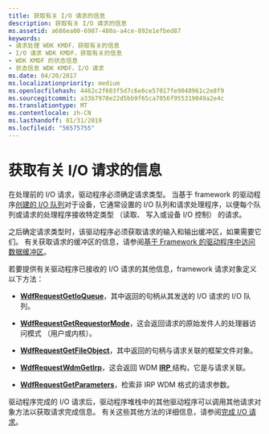 ```yaml
---
title: 获取有关 I/O 请求的信息
description: 获取有关 I/O 请求的信息
ms.assetid: a686ea00-6987-480a-a4ce-892e1efbed87
keywords:
- 请求处理 WDK KMDF，获取有关的信息
- I/O 请求 WDK KMDF，获取有关的信息
- WDK KMDF 的状态信息
- 状态信息 WDK KMDF，I/O 请求
ms.date: 04/20/2017
ms.localizationpriority: medium
ms.openlocfilehash: 4462c2f603f5d7c6e6ce57017fe9048961c2e8f9
ms.sourcegitcommit: a33b7978e22d5bb9f65ca7056f955319049a2e4c
ms.translationtype: MT
ms.contentlocale: zh-CN
ms.lasthandoff: 01/31/2019
ms.locfileid: "56575755"
---
```

# <a name="obtaining-information-about-an-io-request"></a>获取有关 I/O 请求的信息


在处理前的 I/O 请求，驱动程序必须确定请求类型。 当基于 framework 的驱动程序[创建的 I/O 队列](creating-i-o-queues.md)对于设备，它通常设置的 I/O 队列和请求处理程序，以便每个队列或请求的处理程序接收特定类型 （读取、 写入或设备 I/O 控制） 的请求。

之后确定请求类型时，该驱动程序必须获取请求的输入和输出缓冲区，如果需要它们。 有关获取请求的缓冲区的信息，请参阅[基于 Framework 的驱动程序中访问数据缓冲区](https://msdn.microsoft.com/library/windows/hardware/ff540701)。

若要提供有关驱动程序已接收的 I/O 请求的其他信息，framework 请求对象定义以下方法：

-   [**WdfRequestGetIoQueue**](https://msdn.microsoft.com/library/windows/hardware/ff549968)，其中返回的句柄从其发送的 I/O 请求的 I/O 队列。

-   [**WdfRequestGetRequestorMode**](https://msdn.microsoft.com/library/windows/hardware/ff549971)，这会返回请求的原始发件人的处理器访问模式 （用户或内核）。

-   [**WdfRequestGetFileObject**](https://msdn.microsoft.com/library/windows/hardware/ff549963)，其中返回的句柄与请求关联的框架文件对象。

-   [**WdfRequestWdmGetIrp**](https://msdn.microsoft.com/library/windows/hardware/ff550037)，这会返回 WDM [ **IRP** ](https://msdn.microsoft.com/library/windows/hardware/ff550694)结构，它是与请求关联。

-   [**WdfRequestGetParameters**](https://msdn.microsoft.com/library/windows/hardware/ff549969)，检索非 IRP WDM 格式的请求参数。

驱动程序完成的 I/O 请求后，驱动程序堆栈中的其他驱动程序可以调用其他请求对象方法以获取请求完成信息。 有关这些其他方法的详细信息，请参阅[完成 I/O 请求](completing-i-o-requests.md)。

 

 





